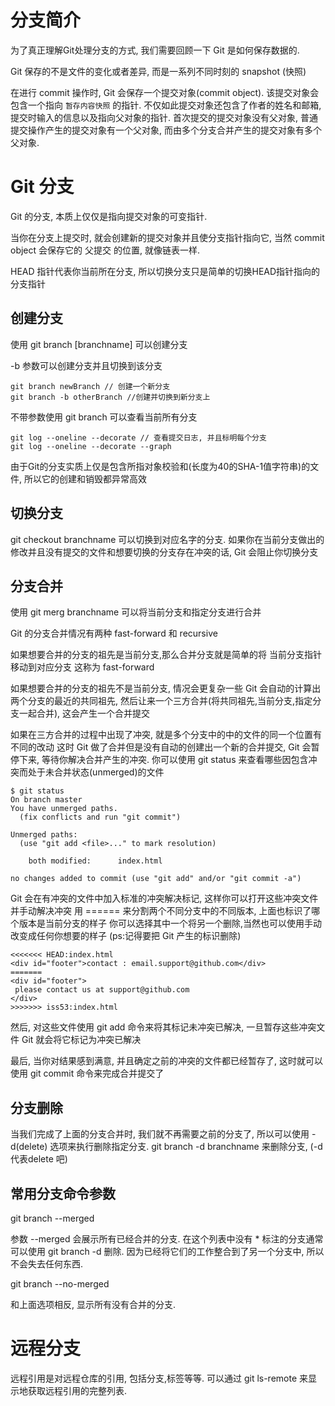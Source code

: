 # 分支简介
为了真正理解Git处理分支的方式, 我们需要回顾一下 Git 是如何保存数据的.

Git 保存的不是文件的变化或者差异, 而是一系列不同时刻的 snapshot (快照)

在进行 commit 操作时, Git 会保存一个提交对象(commit object).
该提交对象会包含一个指向 `暂存内容快照` 的指针.
不仅如此提交对象还包含了作者的姓名和邮箱, 提交时输入的信息以及指向父对象的指针.
首次提交的提交对象没有父对象, 普通提交操作产生的提交对象有一个父对象,
而由多个分支合并产生的提交对象有多个父对象.

# Git 分支
Git 的分支, 本质上仅仅是指向提交对象的可变指针.

当你在分支上提交时, 就会创建新的提交对象并且使分支指针指向它,
当然 commit object 会保存它的 父提交 的位置, 就像链表一样.

HEAD 指针代表你当前所在分支, 所以切换分支只是简单的切换HEAD指针指向的分支指针

## 创建分支
使用 git branch [branchname] 可以创建分支

-b 参数可以创建分支并且切换到该分支
```
git branch newBranch // 创建一个新分支
git branch -b otherBranch //创建并切换到新分支上
```
不带参数使用 git branch 可以查看当前所有分支

```
git log --oneline --decorate // 查看提交日志, 并且标明每个分支
git log --oneline --decorate --graph
```

由于Git的分支实质上仅是包含所指对象校验和(长度为40的SHA-1值字符串)的文件,
所以它的创建和销毁都异常高效

## 切换分支
git checkout branchname 可以切换到对应名字的分支.
如果你在当前分支做出的修改并且没有提交的文件和想要切换的分支存在冲突的话, Git 会阻止你切换分支

## 分支合并
使用 git merg branchname 可以将当前分支和指定分支进行合并

Git 的分支合并情况有两种 fast-forward 和 recursive

如果想要合并的分支的祖先是当前分支,那么合并分支就是简单的将 当前分支指针移动到对应分支
这称为 fast-forward

如果想要合并的分支的祖先不是当前分支, 情况会更复杂一些
Git 会自动的计算出两个分支的最近的共同祖先, 然后让来一个三方合并(将共同祖先,当前分支,指定分支一起合并),
这会产生一个合并提交

如果在三方合并的过程中出现了冲突, 就是多个分支中的中的文件的同一个位置有不同的改动
这时 Git 做了合并但是没有自动的创建出一个新的合并提交, Git 会暂停下来, 
等待你解决合并产生的冲突. 你可以使用 git status 来查看哪些因包含冲突而处于未合并状态(unmerged)的文件
```
$ git status
On branch master
You have unmerged paths.
  (fix conflicts and run "git commit")

Unmerged paths:
  (use "git add <file>..." to mark resolution)

    both modified:      index.html

no changes added to commit (use "git add" and/or "git commit -a")
```

Git 会在有冲突的文件中加入标准的冲突解决标记, 这样你可以打开这些冲突文件并手动解决冲突
用 ====== 来分割两个不同分支中的不同版本, 上面也标识了哪个版本是当前分支的样子
你可以选择其中一个将另一个删除,当然也可以使用手动改变成任何你想要的样子
(ps:记得要把 Git 产生的标识删除)
```
<<<<<<< HEAD:index.html
<div id="footer">contact : email.support@github.com</div>
=======
<div id="footer">
 please contact us at support@github.com
</div>
>>>>>>> iss53:index.html
```
然后, 对这些文件使用 git add 命令来将其标记未冲突已解决, 一旦暂存这些冲突文件 Git 就会将它标记为冲突已解决

最后, 当你对结果感到满意, 并且确定之前的冲突的文件都已经暂存了,
这时就可以使用 git commit 命令来完成合并提交了

## 分支删除
当我们完成了上面的分支合并时, 我们就不再需要之前的分支了,
所以可以使用 -d(delete) 选项来执行删除指定分支.
git branch -d branchname 来删除分支, (-d 代表delete 吧)

## 常用分支命令参数

git branch --merged

参数 --merged 会展示所有已经合并的分支. 
在这个列表中没有 * 标注的分支通常可以使用 git branch -d 删除.
因为已经将它们的工作整合到了另一个分支中, 所以不会失去任何东西.

git branch --no-merged

和上面选项相反, 显示所有没有合并的分支.


# 远程分支

远程引用是对远程仓库的引用, 包括分支,标签等等.
可以通过 git ls-remote <remote> 来显示地获取远程引用的完整列表.
